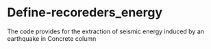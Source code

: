 # Define-recoreders_energy
The code provides for the extraction of seismic energy induced by an earthquake in Concrete column
